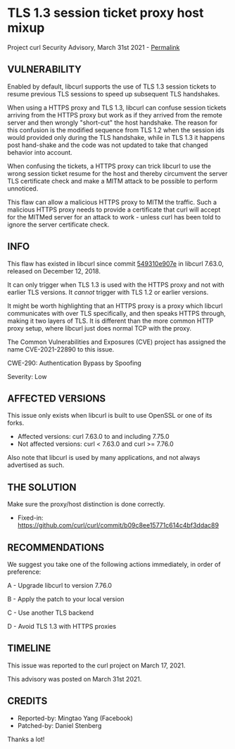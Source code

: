 TLS 1.3 session ticket proxy host mixup
=======================================

Project curl Security Advisory, March 31st 2021 -
[Permalink](https://curl.se/docs/CVE-2021-22890.html)

VULNERABILITY
-------------

Enabled by default, libcurl supports the use of TLS 1.3 session tickets to
resume previous TLS sessions to speed up subsequent TLS handshakes.

When using a HTTPS proxy and TLS 1.3, libcurl can confuse session tickets
arriving from the HTTPS proxy but work as if they arrived from the remote
server and then wrongly "short-cut" the host handshake. The reason for this
confusion is the modified sequence from TLS 1.2 when the session ids would
provided only during the TLS handshake, while in TLS 1.3 it happens post
hand-shake and the code was not updated to take that changed behavior into
account.

When confusing the tickets, a HTTPS proxy can trick libcurl to use the wrong
session ticket resume for the host and thereby circumvent the server TLS
certificate check and make a MITM attack to be possible to perform unnoticed.

This flaw can allow a malicious HTTPS proxy to MITM the traffic. Such a
malicious HTTPS proxy needs to provide a certificate that curl will accept for
the MITMed server for an attack to work - unless curl has been told to ignore
the server certificate check.

INFO
----

This flaw has existed in libcurl since commit
[549310e907e](https://github.com/curl/curl/commit/549310e907e) in libcurl 7.63.0,
released on December 12, 2018.

It can only trigger when TLS 1.3 is used with the HTTPS proxy and not with
earlier TLS versions. It *cannot* trigger with TLS 1.2 or earlier versions.

It might be worth highlighting that an HTTPS proxy is a proxy which libcurl
communicates with over TLS specifically, and then speaks HTTPS through, making
it two layers of TLS. It is different than the more common HTTP proxy setup,
where libcurl just does normal TCP with the proxy.

The Common Vulnerabilities and Exposures (CVE) project has assigned the name
CVE-2021-22890 to this issue.

CWE-290: Authentication Bypass by Spoofing

Severity: Low

AFFECTED VERSIONS
-----------------

This issue only exists when libcurl is built to use OpenSSL or one of its
forks.

- Affected versions: curl 7.63.0 to and including 7.75.0
- Not affected versions: curl < 7.63.0 and curl >= 7.76.0

Also note that libcurl is used by many applications, and not always
advertised as such.

THE SOLUTION
------------

Make sure the proxy/host distinction is done correctly.

- Fixed-in: https://github.com/curl/curl/commit/b09c8ee15771c614c4bf3ddac89

RECOMMENDATIONS
--------------

We suggest you take one of the following actions immediately, in order of
preference:

 A - Upgrade libcurl to version 7.76.0

 B - Apply the patch to your local version

 C - Use another TLS backend

 D - Avoid TLS 1.3 with HTTPS proxies

TIMELINE
--------

This issue was reported to the curl project on March 17, 2021.

This advisory was posted on March 31st 2021.

CREDITS
-------

- Reported-by: Mingtao Yang (Facebook)
- Patched-by: Daniel Stenberg

Thanks a lot!

